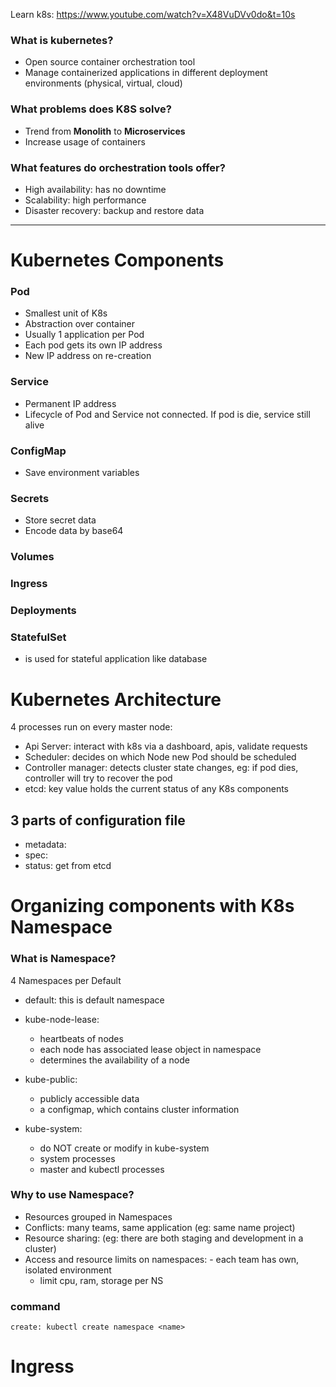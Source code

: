 Learn k8s: https://www.youtube.com/watch?v=X48VuDVv0do&t=10s


### What is kubernetes?

- Open source container orchestration tool
- Manage containerized applications in different deployment environments (physical, virtual, cloud)

### What problems does K8S solve?

- Trend from **Monolith** to **Microservices**
- Increase usage of containers


### What features do orchestration tools offer?

- High availability: has no downtime
- Scalability: high performance
- Disaster recovery: backup and restore data

---
# Kubernetes Components

### Pod
- Smallest unit of K8s
- Abstraction over container
- Usually 1 application per Pod
- Each pod gets its own IP address
- New IP address on re-creation

### Service
- Permanent IP address
- Lifecycle of Pod and Service not connected. If pod is die, service still alive

### ConfigMap
- Save environment variables

### Secrets
- Store secret data
- Encode data by base64

### Volumes

### Ingress

### Deployments

### StatefulSet
- is used for stateful application like database


# Kubernetes Architecture

4 processes run on every master node:

- Api Server: interact with k8s via a dashboard, apis, validate requests
- Scheduler: decides on which Node new Pod should be scheduled
- Controller manager: detects cluster state changes, eg: if pod dies, controller will try to recover the pod
- etcd: key value holds the current status of any K8s components

## 3 parts of configuration file

- metadata:
- spec:
- status: get from etcd



# Organizing components with K8s Namespace

### What is Namespace?

4 Namespaces per Default
- default: this is default namespace

- kube-node-lease:
    - heartbeats of nodes
    - each node has associated lease object in namespace
    - determines the availability of a node

- kube-public:
    - publicly accessible data
    - a configmap, which contains cluster information
  
- kube-system:
    - do NOT create or modify in kube-system
    - system processes
    - master and kubectl processes
    

### Why to use Namespace?

- Resources grouped in Namespaces
- Conflicts: many teams, same application (eg: same name project)
- Resource sharing: (eg: there are both staging and development in a cluster)
- Access and resource limits on namespaces: 
      - each team has own, isolated environment
    - limit cpu, ram, storage per NS
    
### command

```
create: kubectl create namespace <name>
```

# Ingress
